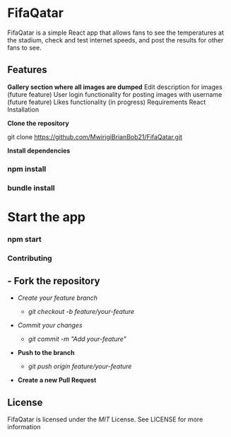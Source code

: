# FifaQatar
FifaQatar is a simple React app that allows fans to see the temperatures at the stadium, check and test internet speeds, and post the results for other fans to see.

## Features
**Gallery section where all images are dumped**
Edit description for images (future feature)
User login functionality for posting images with username (future feature)
Likes functionality (in progress)
Requirements
React
Installation


**Clone the repository**

git clone https://github.com/MwirigiBrianBob21/FifaQatar.git


**Install dependencies**

### npm install
### bundle install

# Start the app

### npm start


### Contributing

## - Fork the repository

- *Create your feature branch*

     - *git checkout -b feature/your-feature*


- *Commit your changes*

     - *git commit -m "Add your-feature"* 


-  **Push to the branch**

      - *git push origin feature/your-feature*
       
- **Create a new Pull Request**


## License 
FifaQatar is licensed under the *MIT* License. See LICENSE for more information
